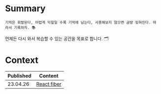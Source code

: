# Summary

```
기억은 휘발된다, 어렵게 익힐일 수록 기억에 남는다, 사용해보지 않으면 금방 잊혀진다. 따라서 기록하자. 📚
```

언제든 다시 와서 복습할 수 있는 공간을 목표로 합니다. 🗂

# Context

Published | Content
--- | ---
23.04.26 | [React fiber](./React/ReactFiber.md)

